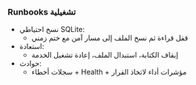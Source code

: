 ### Runbooks تشغيلية

- نسخ احتياطي SQLite:
  - قفل قراءة ثم نسخ الملف إلى مسار آمن مع ختم زمني
- استعادة:
  - إيقاف الكتابة، استبدال الملف، إعادة تشغيل الخدمة
- حوادث:
  - سجلات أخطاء + Health + مؤشرات أداء لاتخاذ القرار